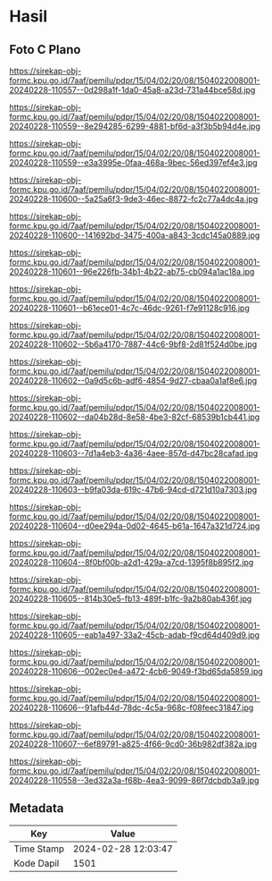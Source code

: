 # Hasil

## Foto C Plano

https://sirekap-obj-formc.kpu.go.id/7aaf/pemilu/pdpr/15/04/02/20/08/1504022008001-20240228-110557--0d298a1f-1da0-45a8-a23d-731a44bce58d.jpg

https://sirekap-obj-formc.kpu.go.id/7aaf/pemilu/pdpr/15/04/02/20/08/1504022008001-20240228-110559--8e294285-6299-4881-bf6d-a3f3b5b94d4e.jpg

https://sirekap-obj-formc.kpu.go.id/7aaf/pemilu/pdpr/15/04/02/20/08/1504022008001-20240228-110559--e3a3995e-0faa-468a-9bec-56ed397ef4e3.jpg

https://sirekap-obj-formc.kpu.go.id/7aaf/pemilu/pdpr/15/04/02/20/08/1504022008001-20240228-110600--5a25a6f3-9de3-46ec-8872-fc2c77a4dc4a.jpg

https://sirekap-obj-formc.kpu.go.id/7aaf/pemilu/pdpr/15/04/02/20/08/1504022008001-20240228-110600--141692bd-3475-400a-a843-3cdc145a0889.jpg

https://sirekap-obj-formc.kpu.go.id/7aaf/pemilu/pdpr/15/04/02/20/08/1504022008001-20240228-110601--96e226fb-34b1-4b22-ab75-cb094a1ac18a.jpg

https://sirekap-obj-formc.kpu.go.id/7aaf/pemilu/pdpr/15/04/02/20/08/1504022008001-20240228-110601--b61ece01-4c7c-46dc-9261-f7e91128c916.jpg

https://sirekap-obj-formc.kpu.go.id/7aaf/pemilu/pdpr/15/04/02/20/08/1504022008001-20240228-110602--5b6a4170-7887-44c6-9bf8-2d81f524d0be.jpg

https://sirekap-obj-formc.kpu.go.id/7aaf/pemilu/pdpr/15/04/02/20/08/1504022008001-20240228-110602--0a9d5c6b-adf6-4854-9d27-cbaa0a1af8e6.jpg

https://sirekap-obj-formc.kpu.go.id/7aaf/pemilu/pdpr/15/04/02/20/08/1504022008001-20240228-110602--da04b28d-8e58-4be3-82cf-68539b1cb441.jpg

https://sirekap-obj-formc.kpu.go.id/7aaf/pemilu/pdpr/15/04/02/20/08/1504022008001-20240228-110603--7d1a4eb3-4a36-4aee-857d-d47bc28cafad.jpg

https://sirekap-obj-formc.kpu.go.id/7aaf/pemilu/pdpr/15/04/02/20/08/1504022008001-20240228-110603--b9fa03da-619c-47b6-94cd-d721d10a7303.jpg

https://sirekap-obj-formc.kpu.go.id/7aaf/pemilu/pdpr/15/04/02/20/08/1504022008001-20240228-110604--d0ee294a-0d02-4645-b61a-1647a321d724.jpg

https://sirekap-obj-formc.kpu.go.id/7aaf/pemilu/pdpr/15/04/02/20/08/1504022008001-20240228-110604--8f0bf00b-a2d1-429a-a7cd-1395f8b895f2.jpg

https://sirekap-obj-formc.kpu.go.id/7aaf/pemilu/pdpr/15/04/02/20/08/1504022008001-20240228-110605--814b30e5-fb13-489f-b1fc-9a2b80ab436f.jpg

https://sirekap-obj-formc.kpu.go.id/7aaf/pemilu/pdpr/15/04/02/20/08/1504022008001-20240228-110605--eab1a497-33a2-45cb-adab-f9cd64d409d9.jpg

https://sirekap-obj-formc.kpu.go.id/7aaf/pemilu/pdpr/15/04/02/20/08/1504022008001-20240228-110606--002ec0e4-a472-4cb6-9049-f3bd65da5859.jpg

https://sirekap-obj-formc.kpu.go.id/7aaf/pemilu/pdpr/15/04/02/20/08/1504022008001-20240228-110606--91afb44d-78dc-4c5a-968c-f08feec31847.jpg

https://sirekap-obj-formc.kpu.go.id/7aaf/pemilu/pdpr/15/04/02/20/08/1504022008001-20240228-110607--6ef89791-a825-4f66-9cd0-36b982df382a.jpg

https://sirekap-obj-formc.kpu.go.id/7aaf/pemilu/pdpr/15/04/02/20/08/1504022008001-20240228-110558--3ed32a3a-f68b-4ea3-9099-86f7dcbdb3a9.jpg


## Metadata

| Key        | Value               |
| ---------- | ------------------- |
| Time Stamp | 2024-02-28 12:03:47 |
| Kode Dapil | 1501                |



